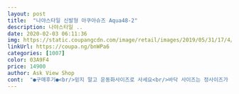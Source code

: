 ```yaml
---
layout: post 
title:  "나야스타일 신발형 아쿠아슈즈 Aqua48-2" 
description: 나야스타일 ..
date: 2020-02-03 06:11:36 
img: https://static.coupangcdn.com/image/retail/images/2019/05/31/17/4/b9ad6bd3-9750-4250-a9af-1afd2f903e40.jpg 
linkUrl: https://coupa.ng/bnWPa6 
categories: [1007] 
color: 03A9F4 
price: 14900 
author: Ask View Shop 
cont:  "●구매후기●<br/>믿지 말고 운동화사이즈로 사세요<br/>바닥 사이즈는 정사이즈가 맞으나 뒷꿈치쪽이 안쪽으로 밀려 들어가는 잘못된 디자인이라 신으면 한치수 작게 됩니다.<br/><br/>빠른배송 좋아요 생각보다 얇아요 그래도 좋습니다<br/>사람들이 한사이즈 작게 사라는데<br/>추천하지는 않지만 가격때문에 산다면 한치수 작게 구매하세요.<br/><br/>" 
---
```

